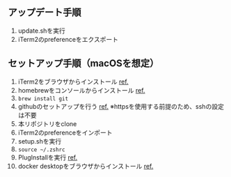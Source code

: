## アップデート手順
1. update.shを実行
1. iTerm2のpreferenceをエクスポート

## セットアップ手順（macOSを想定）
1. iTerm2をブラウザからインストール [ref.](https://iterm2.com/)
1. homebrewをコンソールからインストール [ref.](https://brew.sh/)
1. `brew install git`
1. githubのセットアップを行う [ref.](https://docs.github.com/ja/get-started/quickstart/set-up-git) ※httpsを使用する前提のため、sshの設定は不要
1. 本リポジトリをclone
1. iTerm2のpreferenceをインポート
1. setup.shを実行
1. `source ~/.zshrc`
1. PlugInstallを実行 [ref.](https://github.com/junegunn/vim-plug)
1. docker desktopをブラウザからインストール [ref.](https://www.docker.com/products/docker-desktop/)
